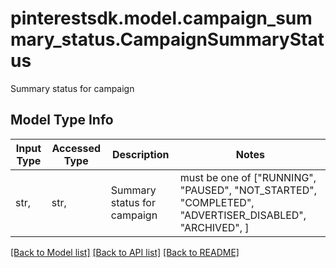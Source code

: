 # pinterestsdk.model.campaign_summary_status.CampaignSummaryStatus

Summary status for campaign

## Model Type Info
Input Type | Accessed Type | Description | Notes
------------ | ------------- | ------------- | -------------
str,  | str,  | Summary status for campaign | must be one of ["RUNNING", "PAUSED", "NOT_STARTED", "COMPLETED", "ADVERTISER_DISABLED", "ARCHIVED", ] 

[[Back to Model list]](../../README.md#documentation-for-models) [[Back to API list]](../../README.md#documentation-for-api-endpoints) [[Back to README]](../../README.md)

